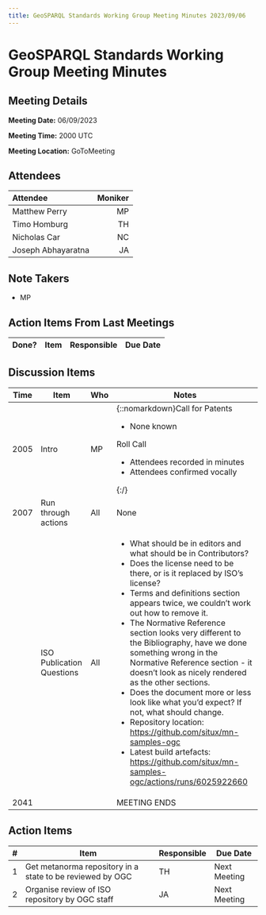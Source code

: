 ```yaml
---
title: GeoSPARQL Standards Working Group Meeting Minutes 2023/09/06
---
```

# GeoSPARQL Standards Working Group Meeting Minutes
## Meeting Details
**Meeting Date:** 06/09/2023

**Meeting Time:** 2000 UTC

**Meeting Location:** GoToMeeting  

## Attendees

| Attendee | Moniker |
|:--------|--------:|
| Matthew Perry | MP |
| Timo Homburg | TH |
| Nicholas Car | NC |
| Joseph Abhayaratna | JA |

## Note Takers
- MP

## Action Items From Last Meetings

| Done? | Item | Responsible | Due Date |
| ---- | ---- | ---- | --- |

## Discussion Items

| Time | Item | Who | Notes |
| ---- | ---- | ---- | ---- |
| 2005 | Intro | MP | {::nomarkdown}Call for Patents<ul><li>None known</li></ul>Roll Call<ul><li>Attendees recorded in minutes</li><li>Attendees confirmed vocally</li></ul>{:/} |
| 2007 | Run through actions | All | None |
| <br/> | ISO Publication Questions | All | <ul><li>What should be in editors and what should be in Contributors?</li><li>Does the license need to be there, or is it replaced by ISO’s license?</li><li>Terms and definitions section appears twice, we couldn’t work out how to remove it.</li><li>The Normative Reference section looks very different to the Bibliography, have we done something wrong in the Normative Reference section - it doesn’t look as nicely rendered as the other sections.</li><li>Does the document more or less look like what you’d expect? If not, what should change.</li><li>Repository location: https://github.com/situx/mn-samples-ogc</li><li>Latest build artefacts: https://github.com/situx/mn-samples-ogc/actions/runs/6025922660</li></ul> |
| 2041 | | | MEETING ENDS |

## Action Items

| \# | Item | Responsible | Due Date |
| ---- | ---- | ---- | ---- |
| <span name="action_1">1</span> | Get metanorma repository in a state to be reviewed by OGC | TH | Next Meeting |
| <span name="action_2">2</span> | Organise review of ISO repository by OGC staff | JA | Next Meeting |
